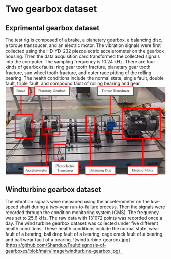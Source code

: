 # Two gearbox dataset
## Exprimental gearbox dataset
 The test rig is composed of a brake, a planetary gearbox, a balancing disc, a torque transducer, and an electric motor. The vibration signals were first collected using the HD-YD-232 piezoelectric accelerometer on the gearbox housing. Then the data acquisition card transformed the collected signals into the computer. The sampling frequency is 10.24 kHz. There are four kinds of gearbox faults: ring gear tooth fracture, planetary gear tooth fracture, sun wheel tooth fracture, and outer race pitting of the rolling bearing. The health conditions include the normal state, single fault, double fault, triple fault, and compound fault of rolling bearing and gear.
![expriment-gearbox.jpg](https://github.com/Shanduo/Faultdiagnosis-of-gearboxes/blob/main/image/expriment-gearbox.jpg)
## Windturbine gearbox dataset
The vibration signals were measured using the accelerometer on the low-speed shaft during a two-year run-to-failure process. Then the signals were recorded through the condition monitoring system (CMS). The frequency was set to 25.6 kHz. The raw data with 131072 points was recorded once a day. The wind turbine gearbox dataset was collected under five different health conditions. These health conditions include the normal state, wear fault of a bearing, ball drop fault of a bearing, cage crack fault of a bearing, and ball wear fault of a bearing.
![windturbine-gearbox.jpg](https://github.com/Shanduo/Faultdiagnosis-of-gearboxes/blob/main/image/windturbine-gearbox.jpg）
